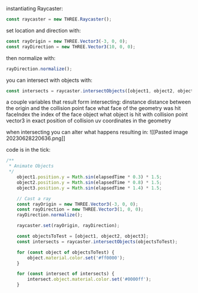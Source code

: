 instantiating Raycaster:
```javascript
const raycaster = new THREE.Raycaster();
```

set location and direction with:
```javascript
const rayOrigin = new THREE.Vector3(-3, 0, 0);
const rayDirection = new THREE.Vector3(10, 0, 0);
```

then normalize with:
```javascript
rayDirection.normalize();
```

you can intersect with objects with:
```javascript
const intersects = raycaster.intersectObjects([object1, object2, object3]);
```

a couple variables that result form intersecting:
dinstance        distance between the origin and the collision point
face                 what face of the geometry was hit
faceIndex        the index of the face
object              what object is hit with collision
point                vector3 in exact position of collision
uv                     coordinates in the geometry

when intersecting  you can alter what happens resulting in:
![[Pasted image 20230628220636.png]]

code is in the tick:
```javascript
/**
 * Animate Objects
 */
    object1.position.y = Math.sin(elapsedTime * 0.3) * 1.5;
    object2.position.y = Math.sin(elapsedTime * 0.8) * 1.5;
    object3.position.y = Math.sin(elapsedTime * 1.4) * 1.5;

    // Cast a ray
    const rayOrigin = new THREE.Vector3(-3, 0, 0);
    const rayDirection = new THREE.Vector3(1, 0, 0);
    rayDirection.normalize();

    raycaster.set(rayOrigin, rayDirection);

    const objectsToTest = [object1, object2, object3];
    const intersects = raycaster.intersectObjects(objectsToTest);

    for (const object of objectsToTest) {
        object.material.color.set('#ff0000');
    }

    for (const intersect of intersects) {
        intersect.object.material.color.set('#0000ff');
    }
```

